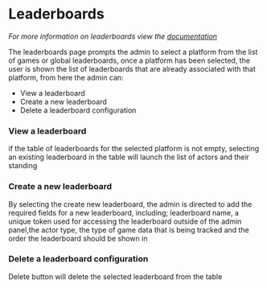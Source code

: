 # Leaderboards
*For more information on leaderboards view the [documentation](/articles/Leaderboards.html)*

The leaderboards page prompts the admin to select a platform from the list of games or global leaderboards, once a platform has been selected, the user is shown the list of leaderboards that are already associated with that platform, from here the admin can:
* View a leaderboard
* Create a new leaderboard
* Delete a leaderboard configuration

### View a leaderboard
if the table of leaderboards for the selected platform is not empty, selecting an existing leaderboard in the table will launch the list of actors and their standing

### Create a new leaderboard
By selecting the create new leaderboard, the admin is directed to add the required fields for a new leaderboard, including; leaderboard name, a unique token used for accessing the leaderboard outside of the admin panel,the actor type, the type of game data that is being tracked and the order the leaderboard should be shown in

### Delete a leaderboard configuration
Delete button will delete the selected leaderboard from the table